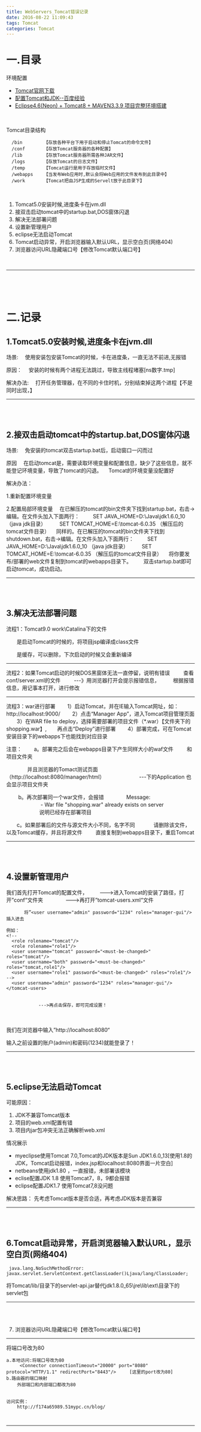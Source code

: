 ```yaml
---
title: WebServers_Tomcat错误记录
date: 2016-08-22 11:09:43
tags: Tomcat
categories: Tomcat
---
```




一.目录
========================


环境配置
+ [Tomcat官网下载](http://tomcat.apache.org/)
+ [配置Tomcat和JDK--百度经验](http://jingyan.baidu.com/article/8065f87fcc0f182330249841.html)
+ [Eclipse4.6(Neon) + Tomcat8 + MAVEN3.3.9 项目完整环境搭建](http://www.mamicode.com/info-detail-1557665.html)
<br>

Tomcat目录结构
```
  /bin        【存放各种平台下用于启动和停止Tomcat的命令文件】
  /conf       【存放Tomcat服务器的各种配置】
  /lib        【存放Tomcat服务器所需各种JAR文件】
  /logs       【存放Tomcat的日志文件】
  /temp       【Tomcat运行是用于存放临时文件】
  /webapps    【当发布Web应用时,默认会将Web应用的文件发布到此目录中】
  /work       【Tomcat把由JSP生成的Servelt放于此目录下】
```
<br>


1. Tomcat5.0安装时候,进度条卡在jvm.dll
2. 接双击启动tomcat中的startup.bat,DOS窗体闪退
3. 解决无法部署问题
4. 设置新管理用户
5. eclipse无法启动Tomcat
6. Tomcat启动异常，开启浏览器输入默认URL，显示空白页(网络404)
7. 浏览器访问URL隐藏端口号【修改Tomcat默认端口号】
<br>


---
<br><br><br>


二.记录
========================



1.Tomcat5.0安装时候,进度条卡在jvm.dll
-------------------------

场景:
&emsp;使用安装包安装Tomcat的时候，卡在进度条，一直无法不前进,无报错
<br>

原因：
&emsp;安装的时候有两个进程无法跳过，导致主线程堵塞[ns数字.tmp]
<br>

解决办法:
&emsp;打开任务管理器，在不同的卡住时机，分别结束掉这两个进程【不是同时出现，】


---
<br><br>



2.接双击启动tomcat中的startup.bat,DOS窗体闪退
---------------------
场景:
&emsp;免安装的tomcat双击startup.bat后，启动窗口一闪而过

原因
&emsp;在启动tomcat是，需要读取环境变量和配置信息，缺少了这些信息，就不能登记环境变量，导致了tomcat的闪退。
&emsp;Tomcat的环境变量没配置好

解决办法：

1.重新配置环境变量

2.配置局部环境变量
　在已解压的tomcat的bin文件夹下找到startup.bat，右击->编辑。在文件头加入下面两行：
　　  SET JAVA_HOME=D:\Java\jdk1.6.0_10   （java jdk目录）
　　  SET TOMCAT_HOME=E:\tomcat-6.0.35   （解压后的tomcat文件目录）
　同样的。在已解压的tomcat的bin文件夹下找到shutdown.bat，右击->编辑。在文件头加入下面两行：
　　  SET JAVA_HOME=D:\Java\jdk1.6.0_10   （java jdk目录）
　　  SET TOMCAT_HOME=E:\tomcat-6.0.35   （解压后的tomcat文件目录）
　将你要发布/部署的web文件复制到tomcat的webapps目录下。
　　双击startup.bat即可启动tomcat，成功启动。


---
<br><br>



3.解决无法部署问题
----------------------

流程1：Tomcat9.0 work\Catalina下的文件

　　是启动Tomcat的时候的，将项目jsp编译成class文件

　　是缓存，可以删除，下次启动的时候又会重新编译


---

流程2：如果Tomcat启动的时候DOS黑窗体无法一直停留，说明有错误
　　 查看conf/server.xml的文件
　　    ---》用浏览器打开会提示报错信息，
　　         根据报错信息，用记事本打开，进行修改


---


流程3：war进行部署
　　1）启动Tomcat，并在IE输入Tomcat网址，如：http://localhost:9000/
　　2）点击“Manager App”，进入Tomcat项目管理页面
　　3）在WAR file to deploy，选择需要部署的项目文件（*.war）【文件夹下的shopping.war】,　　再点击“Deploy”进行部署
　　4）部署完成，可在Tomcat安装目录下的webapps下也能找到对应目录

注意：
　　a。部署完之后会在webapps目录下产生同样大小的waf文件
　　    和项目文件夹

　　　　并且浏览器的Tomact测试页面（http://localhost:8080/manager/html）
　　　　　　 ---下的Application 也会显示项目文件夹

　　   b。再次部署同一个war文件，会报错
　　　　Message:  
　　    　　　　 - War file "shopping.war" already exists on server
　　 　　　　说明已经存在部署项目


　　c。如果部署后的文件与源文件大小不同，名字不同
　　　   请删除该文件，以及Tomcat缓存，并且将源文件
　　   直接复制到webapps目录下，重启Tomcat



---
<br><br>



4.设置新管理用户
------------------

我们首先打开Tomcat的配置文件，
　　--->进入Tomcat的安装了路径，打开”conf“文件夹
　　　　--->再打开”tomcat-users.xml“文件
```
　　　　将”<user username="admin" password="1234" roles="manager-gui"/>插入进去

例如：
<!--
  <role rolename="tomcat"/>
  <role rolename="role1"/>
  <user username="tomcat" password="<must-be-changed>" roles="tomcat"/>
  <user username="both" password="<must-be-changed>" roles="tomcat,role1"/>
  <user username="role1" password="<must-be-changed>" roles="role1"/>
-->
  <user username="admin" password="1234" roles="manager-gui"/>
</tomcat-users>


            --->再点击保存，即可完成设置！
```
　　　　　　


我们在浏览器中输入”http://localhost:8080“

输入之前设置的账户(admin)和密码(1234)就能登录了！


---
<br><br>


5.eclipse无法启动Tomcat
-----------------------

可能原因：
1. JDK不兼容Tomcat版本
2. 项目的web.xml配置有错
3. 项目内jar包冲突无法正确解析web.xml

情况展示
+ myeclipse使用Tomcat 7.0,Tomcat的JDK版本是Sun JDK1.6.0_13[使用1.8的JDK，Tomcat启动报错，index.jsp和localhost:8080界面一片空白]
+ netbeans使用jdk1.80 ，一直报错，未部署该模块
+ eclise配置JDK 1.8  使用Tomcat7，8，9都会报错
+ eclipse配置JDK1.7 使用Tomcat7,8没问题


解决思路：
	先考虑Tomcat版本是否合适，再考虑JDK版本是否兼容


---
<br><br>



6.Tomcat启动异常，开启浏览器输入默认URL，显示空白页(网络404)
------------------
` java.lang.NoSuchMethodError: javax.servlet.ServletContext.getClassLoader()Ljava/lang/ClassLoader;`


将Tomcat/lib/目录下的servlet-api.jar替代jdk1.8.0_65\jre\lib\ext\目录下的servlet包


---
<br><br>

7. 浏览器访问URL隐藏端口号【修改Tomcat默认端口号】
-------------------

将端口号改为80
```
a.本地访问:将端口号改为80 
	 <Connector connectionTimeout="20000" port="8080" protocol="HTTP/1.1" redirectPort="8443"/>     [这里的port改为80]
b.路由器的端口映射
	外部端口和内部端口都改为80


访问实例：
	http://f174a65989.51mypc.cn/blog/



```



---
<br><br>